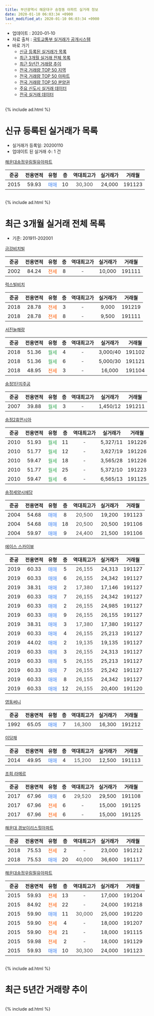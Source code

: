 ```yaml
---
title: 부산광역시 해운대구 송정동 아파트 실거래 정보
date: 2020-01-10 06:03:34 +0900
last_modified_at: 2020-01-10 06:03:34 +0900
---
```


* 업데이트 : 2020-01-10
* 자료 출처 : [국토교통부 실거래가 공개시스템](http://rt.molit.go.kr)
* 바로 가기
    * [신규 등록된 실거래가 목록](#신규-등록된-실거래가-목록)
    * [최근 3개월 실거래 전체 목록](#최근-3개월-실거래-전체-목록)
    * [최근 5년간 거래량 추이](#최근-5년간-거래량-추이)
    * [전국 거래량 TOP 50 지역](https://inasie.github.io/apt-trade-info/최근-3개월-전국에서-가장-거래가-많이-발생한-지역)
    * [전국 거래량 TOP 50 아파트](https://inasie.github.io/apt-trade-info/최근-3개월-전국에서-가장-거래가-많이-발생한-아파트)
    * [전국 거래량 TOP 50 분양권](https://inasie.github.io/apt-trade-info/최근-3개월-전국에서-가장-거래가-많이-발생한-분양권)
    * [주요 신도시 실거래 데이터](https://inasie.github.io/apt-trade-info/주요-신도시)
    * [전국 실거래 데이터](https://inasie.github.io/apt-trade-info/전국)
<br>
{% include ad.html %}
<br>

# 신규 등록된 실거래가 목록
* 실거래가 등록일: 20200110
* 업데이트 된 실거래 수: 1 건


[해운대송정우림필유아파트](https://search.naver.com/search.naver?query=%EB%B6%80%EC%82%B0%EA%B4%91%EC%97%AD%EC%8B%9C+%ED%95%B4%EC%9A%B4%EB%8C%80%EA%B5%AC+%EC%86%A1%EC%A0%95%EB%8F%99+%ED%95%B4%EC%9A%B4%EB%8C%80%EC%86%A1%EC%A0%95%EC%9A%B0%EB%A6%BC%ED%95%84%EC%9C%A0%EC%95%84%ED%8C%8C%ED%8A%B8)

|준공|전용면적|유형|층|역대최고가|실거래가|거래월|
|:---:|:---:|:---:|:---:|:---:|:---:|:---:|
|2015|59.93|<span style="color:#4285f3">매매</span>|10|<span style="color:#444444">30,300</span>|24,000|191123|


<br>
{% include ad.html %}
<br>

# 최근 3개월 실거래 전체 목록
* 기준: 201911-202001


[금강비치빌](https://search.naver.com/search.naver?query=%EB%B6%80%EC%82%B0%EA%B4%91%EC%97%AD%EC%8B%9C+%ED%95%B4%EC%9A%B4%EB%8C%80%EA%B5%AC+%EC%86%A1%EC%A0%95%EB%8F%99+%EA%B8%88%EA%B0%95%EB%B9%84%EC%B9%98%EB%B9%8C)

|준공|전용면적|유형|층|역대최고가|실거래가|거래월|
|:---:|:---:|:---:|:---:|:---:|:---:|:---:|
|2002|84.24|<span style="color:#ff5a00">전세</span>|8|<span style="color:#444444">-</span>|10,000|191111|

[럭스빌비치](https://search.naver.com/search.naver?query=%EB%B6%80%EC%82%B0%EA%B4%91%EC%97%AD%EC%8B%9C+%ED%95%B4%EC%9A%B4%EB%8C%80%EA%B5%AC+%EC%86%A1%EC%A0%95%EB%8F%99+%EB%9F%AD%EC%8A%A4%EB%B9%8C%EB%B9%84%EC%B9%98)

|준공|전용면적|유형|층|역대최고가|실거래가|거래월|
|:---:|:---:|:---:|:---:|:---:|:---:|:---:|
|2018|28.78|<span style="color:#ff5a00">전세</span>|3|<span style="color:#444444">-</span>|9,000|191219|
|2018|28.78|<span style="color:#ff5a00">전세</span>|8|<span style="color:#444444">-</span>|9,500|191111|

[서진늘해랑](https://search.naver.com/search.naver?query=%EB%B6%80%EC%82%B0%EA%B4%91%EC%97%AD%EC%8B%9C+%ED%95%B4%EC%9A%B4%EB%8C%80%EA%B5%AC+%EC%86%A1%EC%A0%95%EB%8F%99+%EC%84%9C%EC%A7%84%EB%8A%98%ED%95%B4%EB%9E%91)

|준공|전용면적|유형|층|역대최고가|실거래가|거래월|
|:---:|:---:|:---:|:---:|:---:|:---:|:---:|
|2018|51.36|<span style="color:#34a853">월세</span>|4|<span style="color:#444444">-</span>|3,000/40|191102|
|2018|51.36|<span style="color:#34a853">월세</span>|6|<span style="color:#444444">-</span>|5,000/30|191121|
|2018|48.95|<span style="color:#ff5a00">전세</span>|3|<span style="color:#444444">-</span>|16,000|191104|

[송정1단지주공](https://search.naver.com/search.naver?query=%EB%B6%80%EC%82%B0%EA%B4%91%EC%97%AD%EC%8B%9C+%ED%95%B4%EC%9A%B4%EB%8C%80%EA%B5%AC+%EC%86%A1%EC%A0%95%EB%8F%99+%EC%86%A1%EC%A0%951%EB%8B%A8%EC%A7%80%EC%A3%BC%EA%B3%B5)

|준공|전용면적|유형|층|역대최고가|실거래가|거래월|
|:---:|:---:|:---:|:---:|:---:|:---:|:---:|
|2007|39.88|<span style="color:#34a853">월세</span>|3|<span style="color:#444444">-</span>|1,450/12|191211|

[송정2휴먼시아](https://search.naver.com/search.naver?query=%EB%B6%80%EC%82%B0%EA%B4%91%EC%97%AD%EC%8B%9C+%ED%95%B4%EC%9A%B4%EB%8C%80%EA%B5%AC+%EC%86%A1%EC%A0%95%EB%8F%99+%EC%86%A1%EC%A0%952%ED%9C%B4%EB%A8%BC%EC%8B%9C%EC%95%84)

|준공|전용면적|유형|층|역대최고가|실거래가|거래월|
|:---:|:---:|:---:|:---:|:---:|:---:|:---:|
|2010|51.93|<span style="color:#34a853">월세</span>|11|<span style="color:#444444">-</span>|5,327/11|191226|
|2010|51.77|<span style="color:#34a853">월세</span>|12|<span style="color:#444444">-</span>|3,627/19|191226|
|2010|59.47|<span style="color:#34a853">월세</span>|18|<span style="color:#444444">-</span>|3,565/28|191226|
|2010|51.77|<span style="color:#34a853">월세</span>|25|<span style="color:#444444">-</span>|5,372/10|191223|
|2010|59.47|<span style="color:#34a853">월세</span>|6|<span style="color:#444444">-</span>|6,565/13|191125|

[송정세양시에당](https://search.naver.com/search.naver?query=%EB%B6%80%EC%82%B0%EA%B4%91%EC%97%AD%EC%8B%9C+%ED%95%B4%EC%9A%B4%EB%8C%80%EA%B5%AC+%EC%86%A1%EC%A0%95%EB%8F%99+%EC%86%A1%EC%A0%95%EC%84%B8%EC%96%91%EC%8B%9C%EC%97%90%EB%8B%B9)

|준공|전용면적|유형|층|역대최고가|실거래가|거래월|
|:---:|:---:|:---:|:---:|:---:|:---:|:---:|
|2004|54.68|<span style="color:#4285f3">매매</span>|8|<span style="color:#444444">20,500</span>|19,200|191123|
|2004|54.68|<span style="color:#4285f3">매매</span>|18|<span style="color:#444444">20,500</span>|20,500|191106|
|2004|59.97|<span style="color:#4285f3">매매</span>|9|<span style="color:#444444">24,400</span>|21,500|191106|

[에이스 스카이뷰](https://search.naver.com/search.naver?query=%EB%B6%80%EC%82%B0%EA%B4%91%EC%97%AD%EC%8B%9C+%ED%95%B4%EC%9A%B4%EB%8C%80%EA%B5%AC+%EC%86%A1%EC%A0%95%EB%8F%99+%EC%97%90%EC%9D%B4%EC%8A%A4+%EC%8A%A4%EC%B9%B4%EC%9D%B4%EB%B7%B0)

|준공|전용면적|유형|층|역대최고가|실거래가|거래월|
|:---:|:---:|:---:|:---:|:---:|:---:|:---:|
|2019|60.33|<span style="color:#4285f3">매매</span>|5|<span style="color:#444444">26,155</span>|24,313|191127|
|2019|60.33|<span style="color:#4285f3">매매</span>|6|<span style="color:#444444">26,155</span>|24,342|191127|
|2019|38.31|<span style="color:#4285f3">매매</span>|2|<span style="color:#444444">17,380</span>|17,146|191127|
|2019|60.33|<span style="color:#4285f3">매매</span>|7|<span style="color:#444444">26,155</span>|24,342|191127|
|2019|60.33|<span style="color:#4285f3">매매</span>|2|<span style="color:#444444">26,155</span>|24,985|191127|
|2019|60.33|<span style="color:#4285f3">매매</span>|9|<span style="color:#444444">26,155</span>|26,155|191127|
|2019|38.31|<span style="color:#4285f3">매매</span>|3|<span style="color:#444444">17,380</span>|17,380|191127|
|2019|60.33|<span style="color:#4285f3">매매</span>|4|<span style="color:#444444">26,155</span>|25,213|191127|
|2019|44.02|<span style="color:#4285f3">매매</span>|2|<span style="color:#444444">19,135</span>|19,135|191127|
|2019|60.33|<span style="color:#4285f3">매매</span>|3|<span style="color:#444444">26,155</span>|24,313|191127|
|2019|60.33|<span style="color:#4285f3">매매</span>|5|<span style="color:#444444">26,155</span>|25,213|191127|
|2019|60.33|<span style="color:#4285f3">매매</span>|7|<span style="color:#444444">26,155</span>|25,242|191127|
|2019|60.33|<span style="color:#4285f3">매매</span>|8|<span style="color:#444444">26,155</span>|24,342|191127|
|2019|60.33|<span style="color:#4285f3">매매</span>|12|<span style="color:#444444">26,155</span>|20,400|191120|

[영동써니](https://search.naver.com/search.naver?query=%EB%B6%80%EC%82%B0%EA%B4%91%EC%97%AD%EC%8B%9C+%ED%95%B4%EC%9A%B4%EB%8C%80%EA%B5%AC+%EC%86%A1%EC%A0%95%EB%8F%99+%EC%98%81%EB%8F%99%EC%8D%A8%EB%8B%88)

|준공|전용면적|유형|층|역대최고가|실거래가|거래월|
|:---:|:---:|:---:|:---:|:---:|:---:|:---:|
|1992|65.05|<span style="color:#4285f3">매매</span>|7|<span style="color:#444444">16,300</span>|16,300|191212|

[이담채](https://search.naver.com/search.naver?query=%EB%B6%80%EC%82%B0%EA%B4%91%EC%97%AD%EC%8B%9C+%ED%95%B4%EC%9A%B4%EB%8C%80%EA%B5%AC+%EC%86%A1%EC%A0%95%EB%8F%99+%EC%9D%B4%EB%8B%B4%EC%B1%84)

|준공|전용면적|유형|층|역대최고가|실거래가|거래월|
|:---:|:---:|:---:|:---:|:---:|:---:|:---:|
|2014|49.95|<span style="color:#4285f3">매매</span>|4|<span style="color:#444444">15,200</span>|12,500|191113|

[조희 라메르](https://search.naver.com/search.naver?query=%EB%B6%80%EC%82%B0%EA%B4%91%EC%97%AD%EC%8B%9C+%ED%95%B4%EC%9A%B4%EB%8C%80%EA%B5%AC+%EC%86%A1%EC%A0%95%EB%8F%99+%EC%A1%B0%ED%9D%AC+%EB%9D%BC%EB%A9%94%EB%A5%B4)

|준공|전용면적|유형|층|역대최고가|실거래가|거래월|
|:---:|:---:|:---:|:---:|:---:|:---:|:---:|
|2017|67.96|<span style="color:#4285f3">매매</span>|6|<span style="color:#444444">29,520</span>|29,500|191108|
|2017|67.96|<span style="color:#ff5a00">전세</span>|6|<span style="color:#444444">-</span>|15,000|191125|
|2017|67.96|<span style="color:#ff5a00">전세</span>|6|<span style="color:#444444">-</span>|15,000|191125|

[해운대 경보이리스힐아파트](https://search.naver.com/search.naver?query=%EB%B6%80%EC%82%B0%EA%B4%91%EC%97%AD%EC%8B%9C+%ED%95%B4%EC%9A%B4%EB%8C%80%EA%B5%AC+%EC%86%A1%EC%A0%95%EB%8F%99+%ED%95%B4%EC%9A%B4%EB%8C%80+%EA%B2%BD%EB%B3%B4%EC%9D%B4%EB%A6%AC%EC%8A%A4%ED%9E%90%EC%95%84%ED%8C%8C%ED%8A%B8)

|준공|전용면적|유형|층|역대최고가|실거래가|거래월|
|:---:|:---:|:---:|:---:|:---:|:---:|:---:|
|2018|75.53|<span style="color:#ff5a00">전세</span>|2|<span style="color:#444444">-</span>|23,000|191212|
|2018|75.53|<span style="color:#4285f3">매매</span>|20|<span style="color:#444444">40,000</span>|36,600|191117|

[해운대송정우림필유아파트](https://search.naver.com/search.naver?query=%EB%B6%80%EC%82%B0%EA%B4%91%EC%97%AD%EC%8B%9C+%ED%95%B4%EC%9A%B4%EB%8C%80%EA%B5%AC+%EC%86%A1%EC%A0%95%EB%8F%99+%ED%95%B4%EC%9A%B4%EB%8C%80%EC%86%A1%EC%A0%95%EC%9A%B0%EB%A6%BC%ED%95%84%EC%9C%A0%EC%95%84%ED%8C%8C%ED%8A%B8)

|준공|전용면적|유형|층|역대최고가|실거래가|거래월|
|:---:|:---:|:---:|:---:|:---:|:---:|:---:|
|2015|59.93|<span style="color:#ff5a00">전세</span>|13|<span style="color:#444444">-</span>|17,000|191204|
|2015|84.92|<span style="color:#ff5a00">전세</span>|22|<span style="color:#444444">-</span>|24,000|191218|
|2015|59.90|<span style="color:#4285f3">매매</span>|11|<span style="color:#444444">30,000</span>|25,000|191220|
|2015|59.90|<span style="color:#ff5a00">전세</span>|4|<span style="color:#444444">-</span>|18,000|191207|
|2015|59.90|<span style="color:#ff5a00">전세</span>|21|<span style="color:#444444">-</span>|18,000|191115|
|2015|59.98|<span style="color:#ff5a00">전세</span>|2|<span style="color:#444444">-</span>|18,000|191129|
|2015|59.93|<span style="color:#4285f3">매매</span>|10|<span style="color:#444444">30,300</span>|24,000|191123|


<br>
{% include ad.html %}
<br>

# 최근 5년간 거래량 추이


<div style="width:100%;">
    <canvas id="deal_progress" height="200"></canvas>
</div>

<script>
new Chart(document.getElementById("deal_progress"), {
    type: 'line',
    data: {
        labels: ['201501','201502','201503','201504','201505','201506','201507','201508','201509','201510','201511','201512','201601','201602','201603','201604','201605','201606','201607','201608','201609','201610','201611','201612','201701','201702','201703','201704','201705','201706','201707','201708','201709','201710','201711','201712','201801','201802','201803','201804','201805','201806','201807','201808','201809','201810','201811','201812','201901','201902','201903','201904','201905','201906','201907','201908','201909','201910','201911','201912','202001'],
        datasets: [{
            label: '매매',
            pointRadius: 1,
            data: [8, 6, 8, 12, 9, 2, 7, 4, 5, 7, 4, 6, 2, 5, 7, 6, 8, 12, 7, 8, 5, 6, 8, 6, 5, 3, 12, 2, 9, 10, 2, 1, 3, 6, 3, 2, 6, 12, 28, 17, 10, 5, 11, 12, 8, 9, 4, 3, 2, 2, 20, 8, 12, 4, 2, 5, 6, 5, 21, 2, 0],
            borderColor: "rgba(255, 201, 14, 1)",
            backgroundColor: "rgba(255, 201, 14, 0.5)",
            fill: false,
            lineTension: 0
        },{
            label: '전월세',
            pointRadius: 1,
            data: [4, 3, 23, 14, 19, 11, 3, 4, 4, 8, 25, 20, 20, 6, 2, 4, 6, 9, 46, 6, 4, 5, 2, 2, 1, 2, 6, 8, 32, 3, 10, 4, 8, 7, 15, 5, 6, 8, 22, 27, 11, 14, 35, 13, 15, 10, 10, 7, 5, 6, 10, 12, 22, 8, 14, 16, 10, 12, 10, 10, 0],
            borderColor: "rgba(0, 141, 185, 1)",
            backgroundColor: "rgba(0, 141, 185, 0.5)",
            fill: false,
            lineTension: 0
        }
        ]
    },
    options: {
        responsive: true,
        title: {
            display: false
        },
        tooltips: {
            mode: 'index',
            intersect: false
        },
        hover: {
            mode: 'nearest',
            intersect: true
        },
        scales: {
            xAxes: [{
                display: true,
                scaleLabel: {
                    display: true,
                    labelString: '년/월'
                }
            }],
            yAxes: [{
                display: true,
                ticks: {
                    suggestedMin: 0,
                },
                scaleLabel: {
                    display: true,
                    labelString: '실거래 수'
                }
            }]
        }
    }
});

</script>


<br>
{% include ad.html %}
<br>


